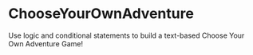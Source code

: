 # ChooseYourOwnAdventure

Use logic and conditional statements to build a text-based Choose Your Own Adventure Game!
